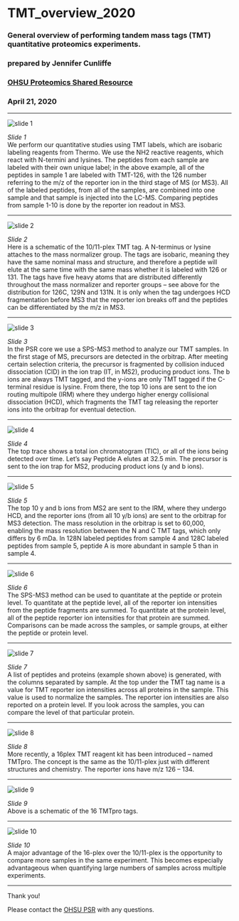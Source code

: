 # TMT_overview_2020
### General overview of performing tandem mass tags (TMT) quantitative proteomics experiments.

### prepared by Jennifer Cunliffe
### [OHSU Proteomics Shared Resource](https://www.ohsu.edu/proteomics-shared-resource)
### April 21, 2020

***

![slide 1](images/Slide1.PNG)

*Slide 1* <br />
We perform our quantitative studies using TMT labels, which are isobaric labeling reagents from Thermo. We use the NH2 reactive reagents, which react with N-termini and lysines. The peptides from each sample are labeled with their own unique label; in the above example, all of the peptides in sample 1 are labeled with TMT-126, with the 126 number referring to the m/z of the reporter ion in the third stage of MS (or MS3). All of the labeled peptides, from all of the samples, are combined into one sample and that sample is injected into the LC-MS. Comparing peptides from sample 1-10 is done by the reporter ion readout in MS3.

***

![slide 2](images/Slide2.PNG)

*Slide 2* <br />
Here is a schematic of the 10/11-plex TMT tag. A N-terminus or lysine attaches to the mass normalizer group. The tags are isobaric, meaning they have the same nominal mass and structure, and therefore a peptide will elute at the same time with the same mass whether it is labeled with 126 or 131. The tags have five heavy atoms that are distributed differently throughout the mass normalizer and reporter groups – see above for the distribution for 126C, 129N and 131N. It is only when the tag undergoes HCD fragmentation before MS3 that the reporter ion breaks off and the peptides can be differentiated by the m/z in MS3.

***

![slide 3](images/Slide3.PNG)

*Slide 3* <br />
In the PSR core we use a SPS-MS3 method to analyze our TMT samples. In the first stage of MS, precursors are detected in the orbitrap. After meeting certain selection criteria, the precursor is fragmented by collision induced dissociation (CID) in the ion trap (IT, in MS2), producing product ions. The b ions are always TMT tagged, and the y-ions are only TMT tagged if the C-terminal residue is lysine. From there, the top 10 ions are sent to the ion routing multipole (IRM) where they undergo higher energy collisional dissociation (HCD), which fragments the TMT tag releasing the reporter ions into the orbitrap for eventual detection.

***

![slide 4](images/Slide4.PNG)

*Slide 4* <br />
The top trace shows a total ion chromatogram (TIC), or all of the ions being detected over time. Let’s say Peptide A elutes at 32.5 min. The precursor is sent to the ion trap for MS2, producing product ions (y and b ions).

***

![slide 5](images/Slide5.PNG)

*Slide 5* <br />
The top 10 y and b ions from MS2 are sent to the IRM, where they undergo HCD, and the reporter ions (from all 10 y/b ions) are sent to the orbitrap for MS3 detection. The mass resolution in the orbitrap is set to 60,000, enabling the mass resolution between the N and C TMT tags, which only differs by 6 mDa. In 128N labeled peptides from sample 4 and 128C labeled peptides from sample 5, peptide A is more abundant in sample 5 than in sample 4.

***

![slide 6](images/Slide6.PNG)

*Slide 6* <br />
The SPS-MS3 method can be used to quantitate at the peptide or protein level. To quantitate at the peptide level, all of the reporter ion intensities from the peptide fragments are summed. To quantitate at the protein level, all of the peptide reporter ion intensities for that protein are summed. Comparisons can be made across the samples, or sample groups, at either the peptide or protein level.

***

![slide 7](images/Slide7.PNG)

*Slide 7* <br />
A list of peptides and proteins (example shown above) is generated, with the columns separated by sample. At the top under the TMT tag name is a value for TMT reporter ion intensities across all proteins in the sample. This value is used to normalize the samples. The reporter ion intensities are also reported on a protein level. If you look across the samples, you can compare the level of that particular protein.

***

![slide 8](images/Slide8.PNG)

*Slide 8* <br />
More recently, a 16plex TMT reagent kit has been introduced – named TMTpro. The concept is the same as the 10/11-plex just with different structures and chemistry. The reporter ions have m/z 126 – 134.

***

![slide 9](images/Slide9.PNG)

*Slide 9* <br />
Above is a schematic of the 16 TMTpro tags.

***

![slide 10](images/Slide10.PNG)

*Slide 10* <br />
A major advantage of the 16-plex over the 10/11-plex is the opportunity to compare more samples in the same experiment. This becomes especially advantageous when quantifying large numbers of samples across multiple experiments.

***

Thank you!

Please contact the [OHSU PSR](https://www.ohsu.edu/proteomics-shared-resource) with any questions.
